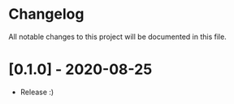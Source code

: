 # Changelog
All notable changes to this project will be documented in this file.

# [0.1.0] - 2020-08-25

- Release :)

